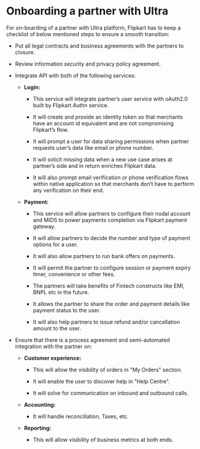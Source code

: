 # Onboarding a partner with Ultra

For on-boarding of a partner with Ultra platform, Flipkart has to keep a checklist of below mentioned steps to ensure a smooth transition:

* Put all legal contracts and business agreements with the partners to closure.

* Review information security and privacy policy agreement.

* Integrate API with both of the following services:

    * **Login:**

        * This service will integrate partner’s user service with oAuth2.0 built by Flipkart Authn service.

        * It will create and provide an identity token so that merchants have an account id equivalent and are not compromising Flipkart’s flow.

        * It will prompt a user for data sharing permissions when partner requests user’s data like email or phone number.

        * It will solicit missing data when a new use case arises at partner’s side and in return enriches Flipkart data.

        * It will also prompt email verification or phone verification flows within native application so that merchants don’t have to perform any verification on their end.

    * **Payment:**

        * This service will allow partners to configure their nodal account and MIDS to power payments completion via Flipkart payment gateway.

        * It will allow partners to decide the number and type of payment options for a user.

        * It will also allow partners to run bank offers on payments.

        * It will permit the partner to configure session or payment expiry timer, convenience or other fees.

        * The partners will take benefits of Fintech constructs like EMI, BNPL etc in the future.

        * It allows the partner to share the order and payment details like payment status to the user.

        * It will also help partners to issue refund and/or cancellation amount to the user.

* Ensure that there is a process agreement and semi-automated integration with the partner on:

    * **Customer experience:**

        * This will allow the visibility of orders in "My Orders" section.

        * It will enable the user to discover help in "Help Centre".

        * It will solve for communication on inbound and outbound calls.

    * **Accounting:**

        * It will handle reconciliation, Taxes, etc.

    * **Reporting:**

        * This will allow visibility of business metrics at both ends.


